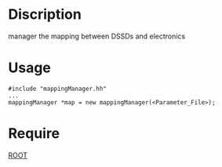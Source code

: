 # Discription
manager the mapping between DSSDs and electronics
# Usage
```
#include "mappingManager.hh"
...
mappingManager *map = new mappingManager(<Parameter_File>);
```
# Require
[ROOT](https://root.cern.ch/)
